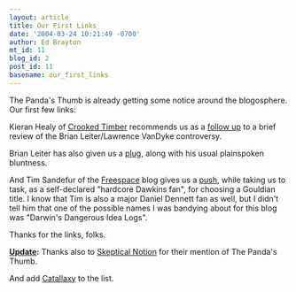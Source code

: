 ```yaml
---
layout: article
title: Our First Links
date: '2004-03-24 10:21:49 -0700'
author: Ed Brayton
mt_id: 11
blog_id: 2
post_id: 11
basename: our_first_links
---
```

The Panda's Thumb is already getting some notice around the blogosphere. Our first few links:

Kieran Healy of <a href="http://www.crookedtimber.org">Crooked Timber</a> recommends us as a <a href="http://www.crookedtimber.org/archives/001576.html">follow up</a> to a brief review of the Brian Leiter/Lawrence VanDyke controversy.

Brian Leiter has also given us a <a href="http://webapp.utexas.edu/blogs/archives/bleiter/000997.html">plug</a>, along with his usual plainspoken bluntness.

And Tim Sandefur of the <a href="http://sandefur.blogspot.com/">Freespace</a> blog gives us a <a href="http://sandefur.blogspot.com/2004_03_21_sandefur_archive.html#108011433684188575">push</a>, while taking us to task, as a self-declared "hardcore Dawkins fan", for choosing a Gouldian title. I know that Tim is also a major Daniel Dennett fan as well, but I didn't tell him that one of the possible names I was bandying about for this blog was "Darwin's Dangerous Idea Logs". 

Thanks for the links, folks.

<b><u>Update</u>:</b> Thanks also to <a href="http://skepticalnotion.blogspot.com/2004_03_21_skepticalnotion_archive.html#108014576540103844">Skeptical Notion</a> for their mention of The Panda's Thumb.

And add <a href="http://www.badanalysis.com/catallaxy/archives/000138.html">Catallaxy</a> to the list.

